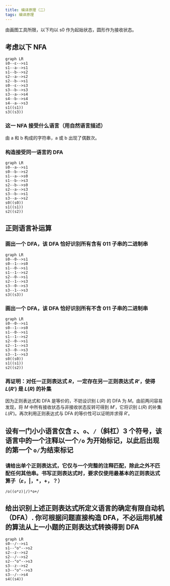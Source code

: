 ```yaml
---
title: 编译原理（二）
tags: 编译原理
---
```


由画图工具所限，以下均以 s0 作为起始状态，圆形作为接收状态。

## 考虑以下 NFA

```mermaid
graph LR
s0--ε-->s1
s1--a-->s1
s1--b-->s2
s2--a-->s2
s2--b-->s1
s0--ε-->s3
s3--b-->s3
s3--a-->s4
s4--b-->s4
s4--a-->s3
s1((s1))
s3((s3))
```

### 这一 NFA 接受什么语言（用自然语言描述）

由 a 和 b 构成的字符串，a 或 b 出现了偶数次。

### 构造接受同一语言的 DFA

```mermaid
graph LR
s0--a-->s1
s0--b-->s2
s1--a-->s0
s1--b-->s3
s2--b-->s0
s2--a-->s3
s3--b-->s1
s3--a-->s2
s0((s0))
s1((s1))
s2((s2))
```

## 正则语言补运算

### 画出一个 DFA，该 DFA 恰好识别所有含有 011 子串的二进制串

```mermaid
graph LR
s0--0-->s1
s0--1-->s0
s1--0-->s1
s1--1-->s2
s2--0-->s1
s2--1-->s3
s3--0-->s3
s3--1-->s3
s3((s3))
```

### 画出一个 DFA，该 DFA 恰好识别所有不含 011 子串的二进制串

```mermaid
graph LR
s0--0-->s1
s0--1-->s0
s1--0-->s1
s1--1-->s2
s2--0-->s1
s2--1-->s3
s3--0-->s3
s3--1-->s3
s0((s0))
s1((s1))
s2((s2))
```

### 再证明：对任一正则表达式 $R$，一定存在另一正则表达式 $R'$，使得 $L(R')$ 是 $L(R)$ 的补集

因为正则表达式和 DFA 是等价的，不妨设识别 $L(R)$ 的 DFA 为 $M$。由前两问容易发现，将 $M$ 中所有接收状态与非接收状态反转可得到 $M'$，它将识别 $L(R)$ 的补集 $L(R')$。再次利用正则表达式与 DFA 的等价性可以证明并求得 $R'$。

## 设有一门小小语言仅含 `z`、`o`、`/`（斜杠）3 个符号，该语言中的一个注释以一个`/o` 为开始标记，以此后出现的第一个 `o/`为结束标记

### 请给出单个正则表达式，它仅与一个完整的注释匹配，除此之外不匹配任何其他串。书写正则表达式时，要求仅使用最基本的正则表达式算子（$\varepsilon$，$\vert$，\*，+，？）

`/o((o*z)|/)*o+/`

## 给出识别上述正则表达式所定义语言的确定有限自动机（DFA）. 你可根据问题直接构造 DFA，不必运用机械的算法从上一小题的正则表达式转换得到 DFA

```mermaid
graph LR
s0--/-->s1
s1--"o"-->s2
s2--z-->s2
s2--/-->s2
s2--"o"-->s3
s3--z-->s2
s3--"o"-->s3
s3--/-->s4
s4((s4))
```
